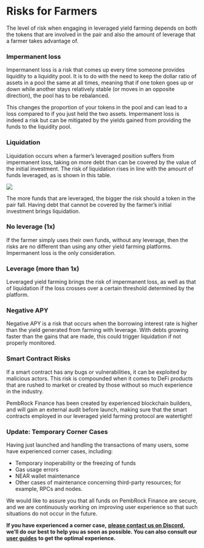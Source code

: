 # Risks for Farmers

The level of risk when engaging in leveraged yield farming depends on both the tokens that are involved in the pair and also the amount of leverage that a farmer takes advantage of.

### **Impermanent loss**

Impermanent loss is a risk that comes up every time someone provides liquidity to a liquidity pool. It is to do with the need to keep the dollar ratio of assets in a pool the same at all times, meaning that if one token goes up or down while another stays relatively stable (or moves in an opposite direction), the pool has to be rebalanced.

This changes the proportion of your tokens in the pool and can lead to a loss compared to if you just held the two assets. Impermanent loss is indeed a risk but can be mitigated by the yields gained from providing the funds to the liquidity pool.

### **Liquidation**

Liquidation occurs when a farmer’s leveraged position suffers from impermanent loss, taking on more debt than can be covered by the value of the initial investment. The risk of liquidation rises in line with the amount of funds leveraged, as is shown in this table.

![](../.gitbook/assets/0)

The more funds that are leveraged, the bigger the risk should a token in the pair fall. Having debt that cannot be covered by the farmer’s initial investment brings liquidation.

### **No leverage (1x)**

If the farmer simply uses their own funds, without any leverage, then the risks are no different than using any other yield farming platforms. Impermanent loss is the only consideration.

### **Leverage (more than 1x)**

Leveraged yield farming brings the risk of impermanent loss, as well as that of liquidation if the loss crosses over a certain threshold determined by the platform.

### **Negative APY**

Negative APY is a risk that occurs when the borrowing interest rate is higher than the yield generated from farming with leverage. With debts growing faster than the gains that are made, this could trigger liquidation if not properly monitored.

### **Smart Contract Risks**

If a smart contract has any bugs or vulnerabilities, it can be exploited by malicious actors. This risk is compounded when it comes to DeFi products that are rushed to market or created by those without so much experience in the industry.

PembRock Finance has been created by experienced blockchain builders, and will gain an external audit before launch, making sure that the smart contracts employed in our leveraged yield farming protocol are watertight!

### **Update: Temporary Corner Cases**

Having just launched and handling the transactions of many users, some have experienced corner cases, including:&#x20;

* Temporary inoperability or the freezing of funds&#x20;
* Gas usage errors&#x20;
* NEAR wallet maintenance&#x20;
* Other cases of maintenance concerning third-party resources; for example, RPCs and nodes.

We would like to assure you that all funds on PembRock Finance are secure, and we are continuously working on improving user experience so that such situations do not occur in the future.

**If you have experienced a corner case,** [**please contact us on Discord**](https://discord.gg/RtpwJkj5nV)**, we’ll do our best to help you as soon as possible. You can also consult our** [**user guides**](https://docs.pembrock.finance/education/how-to-guides) **to get the optimal experience.**



